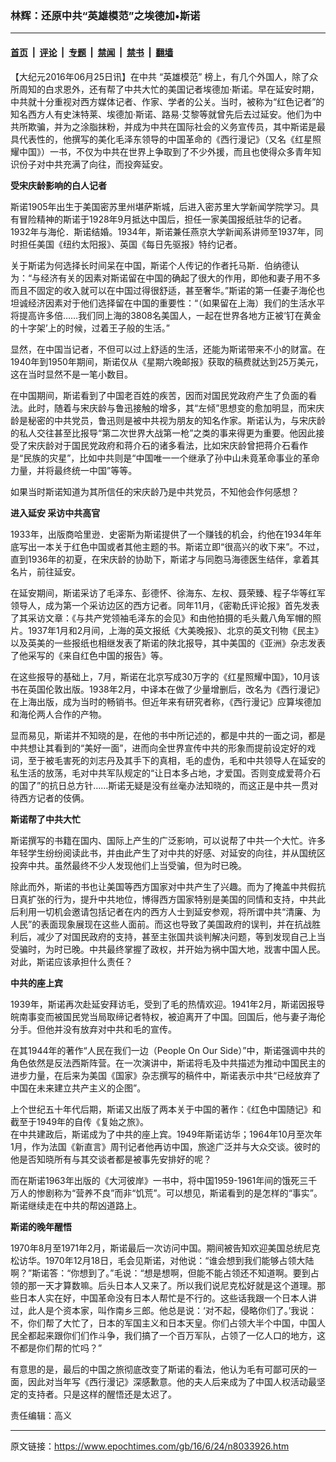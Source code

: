 ### 林辉：还原中共“英雄模范”之埃德加•斯诺

---

#### [首页](../../../..?n8033926) &nbsp;|&nbsp; [评论](../../../../../epoch-comment?n8033926) &nbsp;|&nbsp; [专题](../../../../../epoch-special?n8033926) &nbsp;|&nbsp; [禁闻](../../../../../epoch-news?n8033926) &nbsp;|&nbsp; [禁书](../../../../../books?n8033926) &nbsp;|&nbsp; [翻墙](https://github.com/gfw-breaker/nogfw/blob/master/README.md?n8033926)


<div class="post_content" id="artbody" itemprop="articleBody">
 <!-- article content begin -->
 <p>
  【大纪元2016年06月25日讯】在中共
  <ok href="https://www.epochtimes.com/gb/tag/%E2%80%9C%E8%8B%B1%E9%9B%84%E6%A8%A1%E8%8C%83%E2%80%9D.html">
   “英雄模范”
  </ok>
  榜上，有几个外国人，除了众所周知的白求恩外，还有帮了中共大忙的美国记者埃德加‧斯诺。早在延安时期，中共就十分重视对西方媒体记者、作家、学者的公关。当时，被称为“红色记者”的知名西方人有史沫特莱、埃德加‧斯诺、路易‧艾黎等就曾先后去过延安。他们为中共所欺骗，并为之涂脂抹粉，并成为中共在国际社会的义务宣传员，其中斯诺是最具代表性的，他撰写的美化毛泽东领导的中国革命的《西行漫记》（又名《红星照耀中国》）一书，不仅为中共在世界上争取到了不少外援，而且也使得众多青年知识份子对中共充满了向往，而投奔延安。
 </p>
 <p>
  <strong>
   受宋庆龄影响的白人记者
  </strong>
 </p>
 <p>
  斯诺1905年出生于美国密苏里州堪萨斯城，后进入密苏里大学新闻学院学习。具有冒险精神的斯诺于1928年9月抵达中国后，担任一家美国报纸驻华的记者。1932年与海伦．斯诺结婚。1934年，斯诺兼任燕京大学新闻系讲师至1937年，同时担任美国《纽约太阳报》、英国《每日先驱报》特约记者。
 </p>
 <p>
  关于斯诺为何选择长时间呆在中国，斯诺个人传记的作者托马斯．伯纳德认为：“与经济有关的因素对斯诺留在中国的确起了很大的作用，即他和妻子用不多而且不固定的收入就可以在中国过得很舒适，甚至奢华。”斯诺的第一任妻子海伦也坦诚经济因素对于他们选择留在中国的重要性：“（如果留在上海）我们的生活水平将提高许多倍……我们同上海的3808名美国人，一起在世界各地方正被‘钉在黄金的十字架’上的时候，过着王子般的生活。”
 </p>
 <p>
  显然，在中国当记者，不但可以过上舒适的生活，还能为斯诺带来不小的财富。在1940年到1950年期间，斯诺仅从《星期六晚邮报》获取的稿费就达到25万美元，这在当时显然不是一笔小数目。
 </p>
 <p>
  在中国期间，斯诺看到了中国老百姓的疾苦，因而对国民党政府产生了负面的看法。此时，随着与宋庆龄与鲁迅接触的增多，其“左倾”思想变的愈加明显，而宋庆龄是秘密的中共党员，鲁迅则是被中共视为朋友的知名作家。斯诺认为，与宋庆龄的私人交往甚至比报导“第二次世界大战第一枪”之类的事来得更为重要。他因此接受了宋庆龄对于国民党政府和蒋介石的诸多看法，比如宋庆龄曾把蒋介石看作是“民族的灾星”，比如中共则是“中国唯一一个继承了孙中山未竟革命事业的革命力量，并将最终统一中国”等等。
 </p>
 <p>
  如果当时斯诺知道为其所信任的宋庆龄乃是中共党员，不知他会作何感想？
 </p>
 <p>
  <strong>
   进入延安 采访中共高官
  </strong>
 </p>
 <p>
  1933年，出版商哈里逊．史密斯为斯诺提供了一个赚钱的机会，约他在1934年年底写出一本关于红色中国或者其他主题的书。斯诺立即“很高兴的收下来”。不过，直到1936年的初夏，在宋庆龄的协助下，斯诺才与同胞马海德医生结伴，拿着其名片，前往延安。
 </p>
 <p>
  在延安期间，斯诺采访了毛泽东、彭德怀、徐海东、左权、聂荣臻、程子华等红军领导人，成为第一个采访边区的西方记者。同年11月，《密勒氏评论报》首先发表了其采访文章：《与共产党领袖毛泽东的会见》和由他拍摄的毛头戴八角军帽的照片。1937年1月和2月间，上海的英文报纸《大美晚报》、北京的英文刊物《民主》以及英美的一些报纸也相继发表了斯诺的陕北报导，其中美国的《亚洲》杂志发表了他采写的《来自红色中国的报告》等。
 </p>
 <p>
  在这些报导的基础上，7月，斯诺在北京写成30万字的《红星照耀中国》，10月该书在英国伦敦出版。1938年2月，中译本在做了少量增删后，改名为《西行漫记》在上海出版，成为当时的畅销书。但近年来有研究者称，《西行漫记》应算埃德加和海伦两人合作的产物。
 </p>
 <p>
  显而易见，斯诺并不知晓的是，在他的书中所记述的，都是中共的一面之词，都是中共想让其看到的“美好一面”，进而向全世界宣传中共的形象而提前设定好的戏词，至于被毛害死的刘志丹及其手下的真相，毛的虚伪，毛和中共领导人在延安的私生活的放荡，毛对中共军队规定的“让日本多占地，才爱国。否则变成爱蒋介石的国了”的抗日总方针……斯诺无疑是没有丝毫办法知晓的，而这正是中共一贯对待西方记者的伎俩。
 </p>
 <p>
  <strong>
   斯诺帮了中共大忙
  </strong>
 </p>
 <p>
  斯诺撰写的书籍在国内、国际上产生的广泛影响，可以说帮了中共一个大忙。许多年轻学生纷纷阅读此书，并由此产生了对中共的好感、对延安的向往，并从国统区投奔中共。虽然最终不少人发现他们上当受骗，但为时已晚。
 </p>
 <p>
  除此而外，斯诺的书也让美国等西方国家对中共产生了兴趣。而为了掩盖中共假抗日真扩张的行为，提升中共地位，博得西方国家特别是美国的同情和支持，中共此后利用一切机会邀请包括记者在内的西方人士到延安参观，将所谓中共“清廉、为人民”的表面现象展现在这些人面前。而这也导致了美国政府的误判，并在抗战胜利后，减少了对国民政府的支持，甚至主张国共谈判解决问题，等到发现自己上当受骗时，为时已晚。中共最终掌握了政权，并开始为祸中国大地，戕害中国人民。
  <br/>
  对此，斯诺应该承担什么责任？
 </p>
 <p>
  <strong>
   中共的座上宾
  </strong>
 </p>
 <p>
  1939年，斯诺再次赴延安拜访毛，受到了毛的热情欢迎。1941年2月，斯诺因报导皖南事变而被国民党当局取缔记者特权，被迫离开了中国。回国后，他与妻子海伦分手。但他并没有放弃对中共和毛的宣传。
 </p>
 <p>
  在其1944年的著作“人民在我们一边（People On Our Side）”中，斯诺强调中共的角色依然是反法西斯阵营。在一次演讲中，斯诺将毛及中共描述为推动中国民主的进步力量，在后来为美国《国家》杂志撰写的稿件中，斯诺表示中共“已经放弃了中国在未来建立共产主义的企图”。
 </p>
 <p>
  上个世纪五十年代后期，斯诺又出版了两本关于中国的著作：《红色中国随记》和截至于1949年的自传《复始之旅》。
  <br/>
  在中共建政后，斯诺成为了中共的座上宾。1949年斯诺访华；1964年10月至次年1月，作为法国《新直言》周刊记者他再访中国，旅途广泛并与大众交谈。彼时的他是否知晓所有与其交谈者都是被事先安排好的呢？
 </p>
 <p>
  而在斯诺1963年出版的《大河彼岸》一书中，将中国1959-1961年间的饿死三千万人的惨剧称为“营养不良”而非“饥荒”。可以想见，斯诺看到的是怎样的“事实”。斯诺继续走在中共的帮凶道路上。
 </p>
 <p>
  <strong>
   斯诺的晚年醒悟
  </strong>
 </p>
 <p>
  1970年8月至1971年2月，斯诺最后一次访问中国。期间被告知欢迎美国总统尼克松访华。1970年12月18日，毛会见斯诺，对他说：“谁会想到我们能够占领大陆啊？”斯诺答：“你想到了。”毛说：“想是想啊，但能不能占领还不知道啊。要到占领的那一天才算数嘛。后头日本人又来了。所以我们说尼克松好就是这个道理。那些日本人实在好，中国革命没有日本人帮忙是不行的。这些话我跟一个日本人讲过，此人是个资本家，叫作南乡三郎。他总是说：‘对不起，侵略你们了。’我说：不，你们帮了大忙了，日本的军国主义和日本天皇。你们占领大半个中国，中国人民全都起来跟你们们作斗争，我们搞了一个百万军队，占领了一亿人口的地方，这不都是你们帮的忙吗？”
 </p>
 <p>
  有意思的是，最后的中国之旅彻底改变了斯诺的看法，他认为毛有可鄙可厌的一面，因此对当年写《西行漫记》深感歉意。他的夫人后来成为了中国人权活动最坚定的支持者。只是这样的醒悟还是太迟了。
 </p>
 <p>
  责任编辑：高义
 </p>
 <!-- article content end -->
 <div id="below_article_ad">
 </div>
</div>


---

原文链接：https://www.epochtimes.com/gb/16/6/24/n8033926.htm